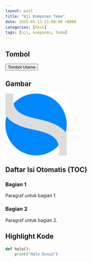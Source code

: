 ```yaml
---
layout: post
title: "Uji Komponen Tema"
date: 2025-05-11 21:00:00 +0800
categories: [Test]
tags: [uji, komponen, tema]
---
```


## Tombol

<button class="btn btn-primary">Tombol Utama</button>

## Gambar

![Contoh Gambar](/assets/img/favicons/android-chrome-192x192.png)

## Daftar Isi Otomatis (TOC)

### Bagian 1

Paragraf untuk bagian 1.

### Bagian 2

Paragraf untuk bagian 2.

## Highlight Kode

```python
def halo():
    print("Halo Dunia")
